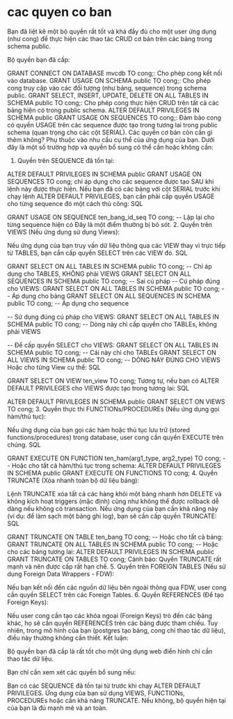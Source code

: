 # cac quyen co ban
Bạn đã liệt kê một bộ quyền rất tốt và khá đầy đủ cho một user ứng dụng (như cong) để thực hiện các thao tác CRUD cơ bản trên các bảng trong schema public.

Bộ quyền bạn đã cấp:

GRANT CONNECT ON DATABASE mvcdb TO cong;: Cho phép cong kết nối vào database.
GRANT USAGE ON SCHEMA public TO cong;: Cho phép cong truy cập vào các đối tượng (như bảng, sequence) trong schema public.
GRANT SELECT, INSERT, UPDATE, DELETE ON ALL TABLES IN SCHEMA public TO cong;: Cho phép cong thực hiện CRUD trên tất cả các bảng hiện có trong public schema.
ALTER DEFAULT PRIVILEGES IN SCHEMA public GRANT USAGE ON SEQUENCES TO cong;: Đảm bảo cong có quyền USAGE trên các sequence được tạo trong tương lai trong public schema (quan trọng cho các cột SERIAL).
Các quyền cơ bản còn cần gì thêm không?
Phụ thuộc vào nhu cầu cụ thể của ứng dụng của bạn. Dưới đây là một số trường hợp và quyền bổ sung có thể cần hoặc không cần:

1. Quyền trên SEQUENCE đã tồn tại:

ALTER DEFAULT PRIVILEGES IN SCHEMA public GRANT USAGE ON SEQUENCES TO cong; chỉ áp dụng cho các sequence được tạo SAU khi lệnh này được thực hiện.
Nếu bạn đã có các bảng với cột SERIAL trước khi chạy lệnh ALTER DEFAULT PRIVILEGES, bạn cần phải cấp quyền USAGE cho từng sequence đó một cách thủ công:
SQL

GRANT USAGE ON SEQUENCE ten_bang_id_seq TO cong; -- Lặp lại cho từng sequence hiện có
Đây là một điểm thường bị bỏ sót.
2. Quyền trên VIEWS (Nếu ứng dụng sử dụng Views):

Nếu ứng dụng của bạn truy vấn dữ liệu thông qua các VIEW thay vì trực tiếp từ TABLES, bạn cần cấp quyền SELECT trên các VIEW đó.
SQL

GRANT SELECT ON ALL TABLES IN SCHEMA public TO cong; -- Chỉ áp dụng cho TABLES, KHÔNG phải VIEWS
GRANT SELECT ON ALL SEQUENCES IN SCHEMA public TO cong; -- Sai cú pháp
-- Cú pháp đúng cho VIEWS:
GRANT SELECT ON ALL TABLES IN SCHEMA public TO cong; -- Áp dụng cho bảng
GRANT SELECT ON ALL SEQUENCES IN SCHEMA public TO cong; -- Áp dụng cho sequence

-- Sử dụng đúng cú pháp cho VIEWS:
GRANT SELECT ON ALL TABLES IN SCHEMA public TO cong; -- Dòng này chỉ cấp quyền cho TABLEs, không phải VIEWS

-- Để cấp quyền SELECT cho VIEWS:
GRANT SELECT ON ALL TABLES IN SCHEMA public TO cong; -- Cái này chỉ cho TABLEs
GRANT SELECT ON ALL VIEWS IN SCHEMA public TO cong; -- DÒNG NÀY ĐÚNG CHO VIEWS
Hoặc cho từng View cụ thể:
SQL

GRANT SELECT ON VIEW ten_view TO cong;
Tương tự, nếu bạn có ALTER DEFAULT PRIVILEGES cho VIEWS được tạo trong tương lai:
SQL

ALTER DEFAULT PRIVILEGES IN SCHEMA public GRANT SELECT ON VIEWS TO cong;
3. Quyền thực thi FUNCTIONs/PROCEDUREs (Nếu ứng dụng gọi hàm/thủ tục):

Nếu ứng dụng của bạn gọi các hàm hoặc thủ tục lưu trữ (stored functions/procedures) trong database, user cong cần quyền EXECUTE trên chúng.
SQL

GRANT EXECUTE ON FUNCTION ten_ham(arg1_type, arg2_type) TO cong;
-- Hoặc cho tất cả hàm/thủ tục trong schema:
ALTER DEFAULT PRIVILEGES IN SCHEMA public GRANT EXECUTE ON FUNCTIONS TO cong;
4. Quyền TRUNCATE (Xóa nhanh toàn bộ dữ liệu bảng):

Lệnh TRUNCATE xóa tất cả các hàng khỏi một bảng nhanh hơn DELETE và không kích hoạt triggers (mặc định) cũng như không thể được rollback dễ dàng nếu không có transaction.
Nếu ứng dụng của bạn cần khả năng này (ví dụ: để làm sạch một bảng ghi log), bạn sẽ cần cấp quyền TRUNCATE:
SQL

GRANT TRUNCATE ON TABLE ten_bang TO cong;
-- Hoặc cho tất cả bảng:
GRANT TRUNCATE ON ALL TABLES IN SCHEMA public TO cong;
-- Hoặc cho các bảng tương lai:
ALTER DEFAULT PRIVILEGES IN SCHEMA public GRANT TRUNCATE ON TABLES TO cong;
Cảnh báo: Quyền TRUNCATE rất mạnh và nên được cấp rất hạn chế.
5. Quyền trên FOREIGN TABLES (Nếu sử dụng Foreign Data Wrappers - FDW):

Nếu bạn kết nối đến các nguồn dữ liệu bên ngoài thông qua FDW, user cong cần quyền SELECT trên các Foreign Tables.
6. Quyền REFERENCES (Để tạo Foreign Keys):

Nếu user cong cần tạo các khóa ngoại (Foreign Keys) trỏ đến các bảng khác, họ sẽ cần quyền REFERENCES trên các bảng được tham chiếu.
Tuy nhiên, trong mô hình của bạn (postgres tạo bảng, cong chỉ thao tác dữ liệu), điều này thường không cần thiết.
Kết luận:

Bộ quyền bạn đã cấp là rất tốt cho một ứng dụng web điển hình chỉ cần thao tác dữ liệu.

Bạn chỉ cần xem xét các quyền bổ sung nếu:

Bạn có các SEQUENCE đã tồn tại từ trước khi chạy ALTER DEFAULT PRIVILEGES.
Ứng dụng của bạn sử dụng VIEWS, FUNCTIONs, PROCEDUREs hoặc cần khả năng TRUNCATE.
Nếu không, bộ quyền hiện tại của bạn là đủ mạnh mẽ và an toàn.